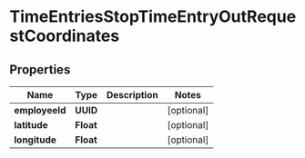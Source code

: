 

# TimeEntriesStopTimeEntryOutRequestCoordinates


## Properties

| Name | Type | Description | Notes |
|------------ | ------------- | ------------- | -------------|
|**employeeId** | **UUID** |  |  [optional] |
|**latitude** | **Float** |  |  [optional] |
|**longitude** | **Float** |  |  [optional] |



